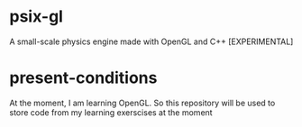 # psix-gl
A small-scale physics engine made with OpenGL and C++ [EXPERIMENTAL]

# present-conditions
At the moment, I am learning OpenGL. So this repository will be used to store code from my learning exerscises at the moment
